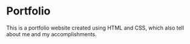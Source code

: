 # Portfolio
This is a portfolio website created using HTML and CSS, which also tell about me and my
accomplishments.
